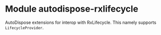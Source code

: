 # Module autodispose-rxlifecycle

AutoDispose extensions for interop with RxLifecycle. This namely supports `LifecycleProvider`.

